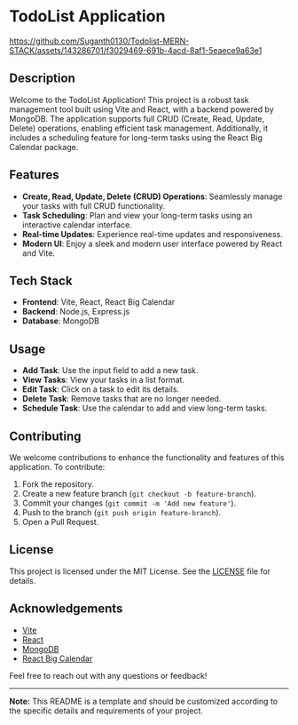 # TodoList Application



https://github.com/Suganth0130/Todolist-MERN-STACK/assets/143286701/f3029469-691b-4acd-8af1-5eaece9a63e1



## Description

Welcome to the TodoList Application! This project is a robust task management tool built using Vite and React, with a backend powered by MongoDB. The application supports full CRUD (Create, Read, Update, Delete) operations, enabling efficient task management. Additionally, it includes a scheduling feature for long-term tasks using the React Big Calendar package.

## Features

- **Create, Read, Update, Delete (CRUD) Operations**: Seamlessly manage your tasks with full CRUD functionality.
- **Task Scheduling**: Plan and view your long-term tasks using an interactive calendar interface.
- **Real-time Updates**: Experience real-time updates and responsiveness.
- **Modern UI**: Enjoy a sleek and modern user interface powered by React and Vite.

## Tech Stack

- **Frontend**: Vite, React, React Big Calendar
- **Backend**: Node.js, Express.js
- **Database**: MongoDB

## Usage

- **Add Task**: Use the input field to add a new task.
- **View Tasks**: View your tasks in a list format.
- **Edit Task**: Click on a task to edit its details.
- **Delete Task**: Remove tasks that are no longer needed.
- **Schedule Task**: Use the calendar to add and view long-term tasks.

## Contributing

We welcome contributions to enhance the functionality and features of this application. To contribute:

1. Fork the repository.
2. Create a new feature branch (`git checkout -b feature-branch`).
3. Commit your changes (`git commit -m 'Add new feature'`).
4. Push to the branch (`git push origin feature-branch`).
5. Open a Pull Request.

## License

This project is licensed under the MIT License. See the [LICENSE](LICENSE) file for details.

## Acknowledgements

- [Vite](https://vitejs.dev/)
- [React](https://reactjs.org/)
- [MongoDB](https://www.mongodb.com/)
- [React Big Calendar](https://github.com/jquense/react-big-calendar)

Feel free to reach out with any questions or feedback!

---

**Note:** This README is a template and should be customized according to the specific details and requirements of your project.
